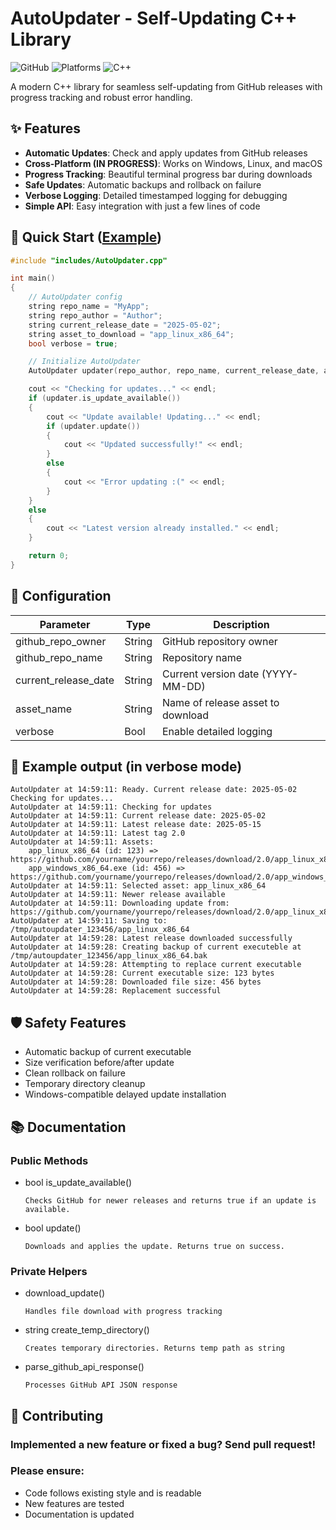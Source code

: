 # AutoUpdater - Self-Updating C++ Library

![GitHub](https://img.shields.io/badge/license-MIT-blue)
![Platforms](https://img.shields.io/badge/platform-Windows%20%7C%20Linux%20%7C%20macOS-lightgrey)
![C++](https://img.shields.io/badge/C++-17+-blue)

A modern C++ library for seamless self-updating from GitHub releases with progress tracking and robust error handling.

## ✨ Features

- **Automatic Updates**: Check and apply updates from GitHub releases
- **Cross-Platform (IN PROGRESS)**: Works on Windows, Linux, and macOS
- **Progress Tracking**: Beautiful terminal progress bar during downloads
- **Safe Updates**: Automatic backups and rollback on failure
- **Verbose Logging**: Detailed timestamped logging for debugging
- **Simple API**: Easy integration with just a few lines of code

## 🚀 Quick Start ([Example](example.cpp))

```cpp
#include "includes/AutoUpdater.cpp"

int main()
{
    // AutoUpdater config
    string repo_name = "MyApp"; 
    string repo_author = "Author";
    string current_release_date = "2025-05-02";
    string asset_to_download = "app_linux_x86_64";
    bool verbose = true;

    // Initialize AutoUpdater
    AutoUpdater updater(repo_author, repo_name, current_release_date, asset_to_download, verbose);

    cout << "Checking for updates..." << endl;
    if (updater.is_update_available())
    {
        cout << "Update available! Updating..." << endl;
        if (updater.update())
        {
            cout << "Updated successfully!" << endl;
        }
        else
        {
            cout << "Error updating :(" << endl;
        }
    }
    else
    {
        cout << "Latest version already installed." << endl;
    }

    return 0;
}
```

## 🔧 Configuration

| Parameter | Type | Description |
|-----------|------|-------------|
| github_repo_owner | String | GitHub repository owner |
| github_repo_name | String | Repository name |
| current_release_date | String |Current version date (YYYY-MM-DD) |
| asset_name | String | Name of release asset to download |
| verbose | Bool |Enable detailed logging |

## 🌟 Example output (in verbose mode)

```
AutoUpdater at 14:59:11: Ready. Current release date: 2025-05-02
Checking for updates...
AutoUpdater at 14:59:11: Checking for updates
AutoUpdater at 14:59:11: Current release date: 2025-05-02
AutoUpdater at 14:59:11: Latest release date: 2025-05-15
AutoUpdater at 14:59:11: Latest tag 2.0
AutoUpdater at 14:59:11: Assets:
    app_linux_x86_64 (id: 123) => https://github.com/yourname/yourrepo/releases/download/2.0/app_linux_x86_64
    app_windows_x86_64.exe (id: 456) => https://github.com/yourname/yourrepo/releases/download/2.0/app_windows_x86_64.exe
AutoUpdater at 14:59:11: Selected asset: app_linux_x86_64
AutoUpdater at 14:59:11: Newer release available
AutoUpdater at 14:59:11: Downloading update from: https://github.com/yourname/yourrepo/releases/download/2.0/app_linux_x86_64
AutoUpdater at 14:59:11: Saving to: /tmp/autoupdater_123456/app_linux_x86_64
AutoUpdater at 14:59:28: Latest release downloaded successfully                                     
AutoUpdater at 14:59:28: Creating backup of current executeble at /tmp/autoupdater_123456/app_linux_x86_64.bak
AutoUpdater at 14:59:28: Attempting to replace current executable
AutoUpdater at 14:59:28: Current executable size: 123 bytes
AutoUpdater at 14:59:28: Downloaded file size: 456 bytes
AutoUpdater at 14:59:28: Replacement successful
```

## 🛡️ Safety Features

- Automatic backup of current executable
- Size verification before/after update
- Clean rollback on failure
- Temporary directory cleanup
- Windows-compatible delayed update installation

## 📚 Documentation

### Public Methods

- bool is_update_available()
    ```
    Checks GitHub for newer releases and returns true if an update is available.
    ```

- bool update()
    ```
    Downloads and applies the update. Returns true on success.
    ```

### Private Helpers

- download_update()
    ```
    Handles file download with progress tracking
    ```

- string create_temp_directory()
    ```
    Creates temporary directories. Returns temp path as string
    ```

- parse_github_api_response()
    ```
    Processes GitHub API JSON response
    ```

## 🤝 Contributing

### Implemented a new feature or fixed a bug? Send pull request!
### Please ensure:
- Code follows existing style and is readable
- New features are tested
- Documentation is updated
